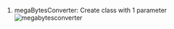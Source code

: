 1. megaBytesConverter:
Create class with 1 parameter
![megabytesconverter](https://user-images.githubusercontent.com/36437590/44684923-90e48f80-aa4a-11e8-9001-edbb576354b5.PNG)
